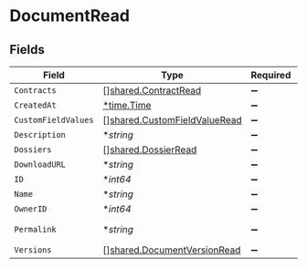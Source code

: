 # DocumentRead


## Fields

| Field                                                                               | Type                                                                                | Required                                                                            | Description                                                                         | Example                                                                             |
| ----------------------------------------------------------------------------------- | ----------------------------------------------------------------------------------- | ----------------------------------------------------------------------------------- | ----------------------------------------------------------------------------------- | ----------------------------------------------------------------------------------- |
| `Contracts`                                                                         | [][shared.ContractRead](../../../pkg/models/shared/contractread.md)                 | :heavy_minus_sign:                                                                  | N/A                                                                                 |                                                                                     |
| `CreatedAt`                                                                         | [*time.Time](https://pkg.go.dev/time#Time)                                          | :heavy_minus_sign:                                                                  | N/A                                                                                 |                                                                                     |
| `CustomFieldValues`                                                                 | [][shared.CustomFieldValueRead](../../../pkg/models/shared/customfieldvalueread.md) | :heavy_minus_sign:                                                                  | N/A                                                                                 |                                                                                     |
| `Description`                                                                       | **string*                                                                           | :heavy_minus_sign:                                                                  | N/A                                                                                 | This document was uploaded to Contractify.                                          |
| `Dossiers`                                                                          | [][shared.DossierRead](../../../pkg/models/shared/dossierread.md)                   | :heavy_minus_sign:                                                                  | N/A                                                                                 |                                                                                     |
| `DownloadURL`                                                                       | **string*                                                                           | :heavy_minus_sign:                                                                  | N/A                                                                                 | https://example.org/download-link-signed                                            |
| `ID`                                                                                | **int64*                                                                            | :heavy_minus_sign:                                                                  | N/A                                                                                 | 1                                                                                   |
| `Name`                                                                              | **string*                                                                           | :heavy_minus_sign:                                                                  | N/A                                                                                 | my-awesome-document.pdf                                                             |
| `OwnerID`                                                                           | **int64*                                                                            | :heavy_minus_sign:                                                                  | N/A                                                                                 | 1                                                                                   |
| `Permalink`                                                                         | **string*                                                                           | :heavy_minus_sign:                                                                  | N/A                                                                                 | https://app.contractify.io/client/company/company-slug/documents/1                  |
| `Versions`                                                                          | [][shared.DocumentVersionRead](../../../pkg/models/shared/documentversionread.md)   | :heavy_minus_sign:                                                                  | N/A                                                                                 |                                                                                     |
